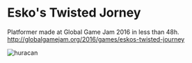 # Esko's Twisted Jorney
Platformer made at Global Game Jam 2016 in less than 48h.
http://globalgamejam.org/2016/games/eskos-twisted-journey

![huracan](http://globalgamejam.org/sites/default/files/styles/game_sidebar__wide/public/game/featured_image/title_20.jpg?itok=s4HG0Blg)
